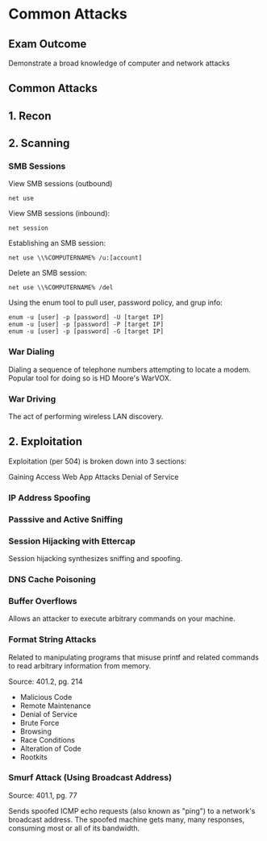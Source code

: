 # Common Attacks

## Exam Outcome

Demonstrate a broad knowledge of computer and network attacks

## Common Attacks

## 1. Recon

## 2. Scanning

### SMB Sessions

View SMB sessions (outbound)

```
net use
```

View SMB sessions (inbound):

```
net session
```

Establishing an SMB session:

```
net use \\%COMPUTERNAME% /u:[account]
```

Delete an SMB session:

```
net use \\%COMPUTERNAME% /del
```

Using the enum tool to pull user, password policy, and grup info:

```
enum -u [user] -p [password] -U [target IP]
enum -u [user] -p [password] -P [target IP]
enum -u [user] -p [password] -G [target IP]
```

### War Dialing

Dialing a sequence of telephone numbers attempting to locate a modem. Popular tool for doing so is HD Moore's WarVOX.

### War Driving

The act of performing wireless LAN discovery.

## 2.  Exploitation

Exploitation (per 504) is broken down into 3 sections:

Gaining Access
Web App Attacks
Denial of Service

### IP Address Spoofing

### Passsive and Active Sniffing

### Session Hijacking with Ettercap

Session hijacking synthesizes sniffing and spoofing.

### DNS Cache Poisoning

### Buffer Overflows

Allows an attacker to execute arbitrary commands on your machine.

### Format String Attacks

Related to manipulating programs that misuse printf and related commands to read arbitrary information from memory.



















Source: 401.2, pg. 214

- Malicious Code
- Remote Maintenance
- Denial of Service
- Brute Force
- Browsing
- Race Conditions
- Alteration of Code
- Rootkits

### Smurf Attack (Using Broadcast Address)

Source: 401.1, pg. 77

Sends spoofed ICMP echo requests (also known as "ping") to a network's broadcast address. The spoofed machine gets many, many responses, consuming most or all of its bandwidth.

